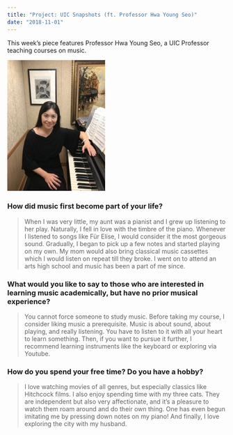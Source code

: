 ```yaml
---
title: "Project: UIC Snapshots (ft. Professor Hwa Young Seo)"
date: "2018-11-01"
---
```


This week’s piece features Professor Hwa Young Seo, a UIC Professor teaching courses on music.

![](./images/uic-scribe-prof-seo-225x300.jpg)

### How did music first become part of your life?

> When I was very little, my aunt was a pianist and I grew up listening to her play. Naturally, I fell in love with the timbre of the piano. Whenever I listened to songs like Für Elise, I would consider it the most gorgeous sound. Gradually, I began to pick up a few notes and started playing on my own. My mom would also bring classical music cassettes which I would listen on repeat till they broke. I went on to attend an arts high school and music has been a part of me since.

### What would you like to say to those who are interested in learning music academically, but have no prior musical experience?

> You cannot force someone to study music. Before taking my course, I consider liking music a prerequisite. Music is about sound, about playing, and really listening. You have to listen to it with all your heart to learn something. Then, if you want to pursue it further, I recommend learning instruments like the keyboard or exploring via Youtube.

### How do you spend your free time? Do you have a hobby?

> I love watching movies of all genres, but especially classics like Hitchcock films. I also enjoy spending time with my three cats. They are independent but also very affectionate, and it’s a pleasure to watch them roam around and do their own thing. One has even begun imitating me by pressing down notes on my piano! And finally, I love exploring the city with my husband.
